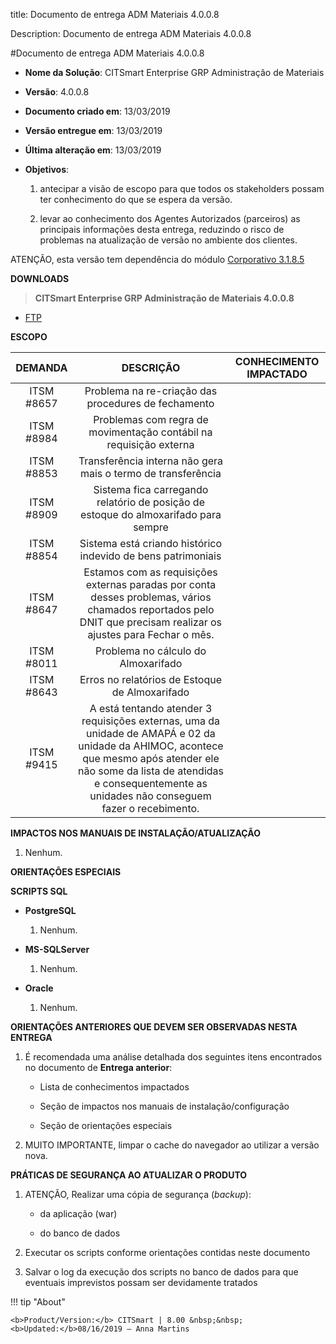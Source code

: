 title: Documento de entrega ADM Materiais 4.0.0.8

Description: Documento de entrega ADM Materiais 4.0.0.8

\#Documento de entrega ADM Materiais 4.0.0.8

-   **Nome da Solução**: CITSmart Enterprise GRP Administração de Materiais

-   **Versão**: 4.0.0.8

-   **Documento criado em**: 13/03/2019

-   **Versão entregue em**: 13/03/2019

-   **Última alteração em**: 13/03/2019

-   **Objetivos**:

    1.  antecipar a visão de escopo para que todos os stakeholders possam ter
        conhecimento do que se espera da versão.

    2.  levar ao conhecimento dos Agentes Autorizados (parceiros) as principais
        informações desta entrega, reduzindo o risco de problemas na atualização
        de versão no ambiente dos clientes.

ATENÇÃO, esta versão tem dependência do módulo [Corporativo
3.1.8.5](https://itsm.citsmartcloud.com/citsmart/pages/knowledgeBasePortal/knowledgeBasePortal.load#/knowledge/8794)

**DOWNLOADS**

>   **CITSmart Enterprise GRP Administração de Materiais 4.0.0.8**

-   [FTP](http://kb.citsmartcloud.com/entregas/grpadm/Enterprise/4.0.0.8/)

**ESCOPO**


|   DEMANDA  |                                                                                                                DESCRIÇÃO                                                                                                                | CONHECIMENTO IMPACTADO |
|:----------:|:---------------------------------------------------------------------------------------------------------------------------------------------------------------------------------------------------------------------------------------:|:----------------------:|
| ITSM #8657 |                                                                                           Problema na re-criação das procedures de fechamento                                                                                           |                        |
| ITSM #8984 |                                                                                    Problemas com regra de movimentação contábil na requisição externa                                                                                   |                        |
| ITSM #8853 |                                                                                       Transferência interna não gera mais o termo de transferência                                                                                      |                        |
| ITSM #8909 |                                                                           Sistema fica carregando relatório de posição de estoque do almoxarifado para sempre                                                                           |                        |
| ITSM #8854 |                                                                                       Sistema está criando histórico indevido de bens patrimoniais                                                                                      |                        |
| ITSM #8647 |                                     Estamos com as requisições externas paradas por conta desses problemas, vários chamados reportados pelo DNIT que precisam realizar os ajustes para Fechar o mês.                                    |                        |
| ITSM #8011 |                                                                                                   Problema no cálculo do Almoxarifado                                                                                                   |                        |
| ITSM #8643 |                                                                                              Erros no relatórios de Estoque de Almoxarifado                                                                                             |                        |
| ITSM #9415 | A está tentando atender 3 requisições externas, uma da unidade de AMAPÁ e 02 da unidade da AHIMOC, acontece que mesmo após atender ele não some da lista de atendidas e consequentemente as unidades não conseguem fazer o recebimento. |                        |


**IMPACTOS NOS MANUAIS DE INSTALAÇÃO/ATUALIZAÇÃO**

1.  Nenhum.

**ORIENTAÇÕES ESPECIAIS**

**SCRIPTS SQL**

-   **PostgreSQL**

    1.  Nenhum.

-   **MS-SQLServer**

    1.  Nenhum.

-   **Oracle**

    1.  Nenhum.

**ORIENTAÇÕES ANTERIORES QUE DEVEM SER OBSERVADAS NESTA ENTREGA**

1.  É recomendada uma análise detalhada dos seguintes itens encontrados no
    documento de **Entrega anterior**:

    -   Lista de conhecimentos impactados

    -   Seção de impactos nos manuais de instalação/configuração

    -   Seção de orientações especiais

2.  MUITO IMPORTANTE, limpar o cache do navegador ao utilizar a versão nova.

**PRÁTICAS DE SEGURANÇA AO ATUALIZAR O PRODUTO**

1.  ATENÇÃO, Realizar uma cópia de segurança (*backup*):

    -   da aplicação (war)

    -   do banco de dados

2.  Executar os scripts conforme orientações contidas neste documento

3.  Salvar o log da execução dos scripts no banco de dados para que eventuais
    imprevistos possam ser devidamente tratados


!!! tip "About"

    <b>Product/Version:</b> CITSmart | 8.00 &nbsp;&nbsp;
    <b>Updated:</b>08/16/2019 – Anna Martins
